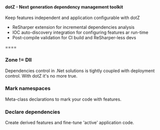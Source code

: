 #### dotZ - Next generation dependency management toolkit
Keep features independent and application configurable with dotZ
* ReSharper extension for incremental dependencies analysis
* IOC auto-discovery integration for configuring features ar run-time
* Post-compile validation for CI build and ReSharper-less devs

====

### Zone != Dll
Dependencies control in .Net solutions is tightly coupled with deployment control. With dotZ it's no more true.

### Mark namespaces
Meta-class declarations to mark your code with features.

### Declare dependencies
Create derived features and fine-tune 'active' application code.
